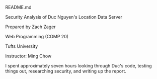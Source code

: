 README.md

Security Analysis of Duc Nguyen's Location Data Server

Prepared by Zach Zager

Web Programming (COMP 20)

Tufts University

Instructor: Ming Chow

I spent approximately seven hours looking through Duc's code, testing things out, researching security, and writing up the report.